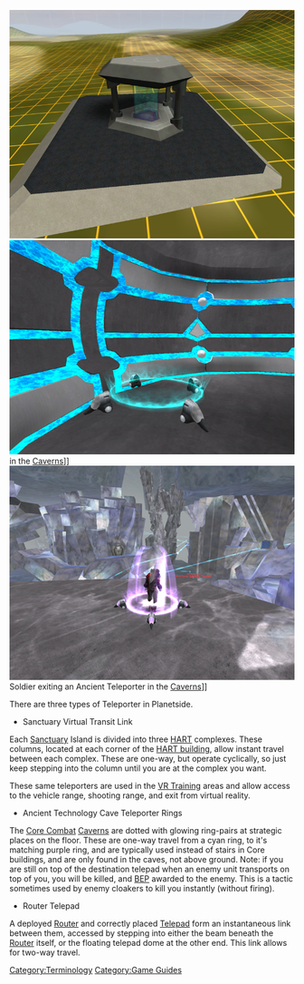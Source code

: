 ![](images/Teleporter.jpg "fig:Teleporter.jpg")
![](images/TeleporterBoardingPoint.jpg "fig:TeleporterBoardingPoint.jpg") in
the [Caverns](../locations/Caverns.md)\]\]
![](images/TeleporterExit.jpg "fig:TeleporterExit.jpg") Soldier exiting an
Ancient Teleporter in the [Caverns](../locations/Caverns.md)\]\]

There are three types of Teleporter in Planetside.

- Sanctuary Virtual Transit Link

Each [Sanctuary](../locations/Sanctuary.md) Island is divided into three
[HART](HART.md) complexes. These columns, located at each corner
of the [HART building](../locations/HART_building.md), allow instant travel
between each complex. These are one-way, but operate cyclically, so just
keep stepping into the column until you are at the complex you want.

These same teleporters are used in the [VR
Training](../locations/VR_Training.md) areas and allow access to the vehicle
range, shooting range, and exit from virtual reality.

- Ancient Technology Cave Teleporter Rings

The [Core Combat](../items/Core_Combat.md) [Caverns](../locations/Caverns.md)
are dotted with glowing ring-pairs at strategic places on the floor.
These are one-way travel from a cyan ring, to it's matching purple ring,
and are typically used instead of stairs in Core buildings, and are only
found in the caves, not above ground. Note: if you are still on top of
the destination telepad when an enemy unit transports on top of you, you
will be killed, and [BEP](BEP.md) awarded to the enemy. This is
a tactic sometimes used by enemy cloakers to kill you instantly (without
firing).

- Router Telepad

A deployed [Router](../vehicles/Router.md) and correctly placed
[Telepad](weapons/Telepad.md) form an instantaneous link between them,
accessed by stepping into either the beam beneath the
[Router](../vehicles/Router.md) itself, or the floating telepad dome at the
other end. This link allows for two-way travel.

[Category:Terminology](Category:Terminology.md) [Category:Game
Guides](Category:Game_Guides.md)
